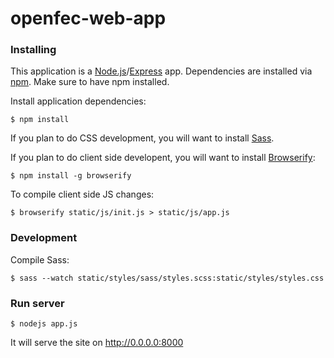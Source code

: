 openfec-web-app
===============

### Installing
This application is a [Node.js](http://nodejs.org/)/[Express](http://expressjs.com/) app. Dependencies are installed via [npm](https://www.npmjs.org/). Make sure to have npm installed.

Install application dependencies:
```
$ npm install
```

If you plan to do CSS development, you will want to install [Sass](http://sass-lang.com/). 

If you plan to do client side developent, you will want to install [Browserify](http://browserify.org):
```
$ npm install -g browserify
```

To compile client side JS changes:
```
$ browserify static/js/init.js > static/js/app.js
```

### Development
Compile Sass:
```
$ sass --watch static/styles/sass/styles.scss:static/styles/styles.css
```

### Run server
```
$ nodejs app.js
```

It will serve the site on http://0.0.0.0:8000
